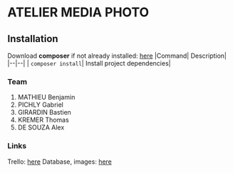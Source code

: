 # ATELIER MEDIA PHOTO

## Installation

Download **composer** if not already installed: [here](https://getcomposer.org/download/)
|Command| Description|
|--|--|
| `composer install`| Install project dependencies|

### Team

1. MATHIEU Benjamin
2. PICHLY Gabriel
3. GIRARDIN Bastien
4. KREMER Thomas
5. DE SOUZA Alex

### Links

Trello: [here](https://trello.com/atelier608)
Database, images: [here](https://drive.google.com/file/d/1htfoeYhcQnZ2ev8CsBN9FgREmr7vKwAe/view?usp=sharing)
